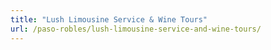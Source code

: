 ```yaml
---
title: "Lush Limousine Service & Wine Tours"
url: /paso-robles/lush-limousine-service-and-wine-tours/
---
```

